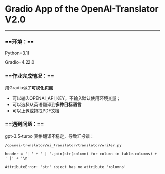 # Gradio App of the OpenAI-Translator V2.0

---

### ==环境：==

Python=3.11

Gradio=4.22.0

### ==作业完成情况：==

用Gradio做了**可视化页面**：

- 可以输入OPENAI_API_KEY，不输入默认使用环境变量；
- 可以选择从英语翻译到**多种目标语言**
- 可以上传或拖拽PDF文档

### ==遇到问题：==

gpt-3.5-turbo 表格翻译不稳定，导致汇报错：

```
/openai-translator/ai_translator/translator/writer.py

header = '| ' + ' | '.join(str(column) for column in table.columns) + ' |' + '\n'
                                                        
AttributeError: 'str' object has no attribute 'columns'
```

